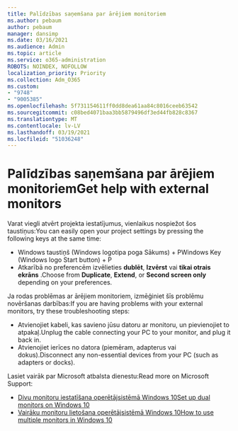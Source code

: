 ```yaml
---
title: Palīdzības saņemšana par ārējiem monitoriem
ms.author: pebaum
author: pebaum
manager: dansimp
ms.date: 03/16/2021
ms.audience: Admin
ms.topic: article
ms.service: o365-administration
ROBOTS: NOINDEX, NOFOLLOW
localization_priority: Priority
ms.collection: Adm_O365
ms.custom:
- "9748"
- "9005385"
ms.openlocfilehash: 5f731154611ff0dd8dea61aa84c8016ceeb63542
ms.sourcegitcommit: c08bed4071baa3bb5879496df3ed44fb828c8367
ms.translationtype: MT
ms.contentlocale: lv-LV
ms.lasthandoff: 03/19/2021
ms.locfileid: "51036248"
---
```

# <a name="get-help-with-external-monitors"></a><span data-ttu-id="bb022-102">Palīdzības saņemšana par ārējiem monitoriem</span><span class="sxs-lookup"><span data-stu-id="bb022-102">Get help with external monitors</span></span>

<span data-ttu-id="bb022-103">Varat viegli atvērt projekta iestatījumus, vienlaikus nospiežot šos taustiņus:</span><span class="sxs-lookup"><span data-stu-id="bb022-103">You can easily open your project settings by pressing the following keys at the same time:</span></span>

- <span data-ttu-id="bb022-104">Windows taustiņš (Windows logotipa poga Sākums) + P</span><span class="sxs-lookup"><span data-stu-id="bb022-104">Windows Key (Windows logo Start button) + P</span></span>
- <span data-ttu-id="bb022-105">Atkarībā no preferencēm izvēlieties **dublēt**, **Izvērst** vai **tikai otrais ekrāns** .</span><span class="sxs-lookup"><span data-stu-id="bb022-105">Choose from **Duplicate**, **Extend**, or **Second screen only** depending on your preferences.</span></span>

<span data-ttu-id="bb022-106">Ja rodas problēmas ar ārējiem monitoriem, izmēģiniet šīs problēmu novēršanas darbības:</span><span class="sxs-lookup"><span data-stu-id="bb022-106">If you are having problems with your external monitors, try these troubleshooting steps:</span></span>

- <span data-ttu-id="bb022-107">Atvienojiet kabeli, kas savieno jūsu datoru ar monitoru, un pievienojiet to atpakaļ.</span><span class="sxs-lookup"><span data-stu-id="bb022-107">Unplug the cable connecting your PC to your monitor, and plug it back in.</span></span>
- <span data-ttu-id="bb022-108">Atvienojiet ierīces no datora (piemēram, adapterus vai dokus).</span><span class="sxs-lookup"><span data-stu-id="bb022-108">Disconnect any non-essential devices from your PC (such as adapters or docks).</span></span>

<span data-ttu-id="bb022-109">Lasiet vairāk par Microsoft atbalsta dienestu:</span><span class="sxs-lookup"><span data-stu-id="bb022-109">Read more on Microsoft Support:</span></span>

- [<span data-ttu-id="bb022-110">Divu monitoru iestatīšana operētājsistēmā Windows 10</span><span class="sxs-lookup"><span data-stu-id="bb022-110">Set up dual monitors on Windows 10</span></span>](https://support.microsoft.com/windows/set-up-dual-monitors-on-windows-10-3d5c15dc-cc63-d850-aeb6-b41778147554)
- [<span data-ttu-id="bb022-111">Vairāku monitoru lietošana operētājsistēmā Windows 10</span><span class="sxs-lookup"><span data-stu-id="bb022-111">How to use multiple monitors in Windows 10</span></span>](https://support.microsoft.com/windows/how-to-use-multiple-monitors-in-windows-10-329c6962-5a4d-b481-7baa-bec9671f728a)

